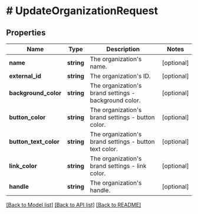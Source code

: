 # # UpdateOrganizationRequest

## Properties

Name | Type | Description | Notes
------------ | ------------- | ------------- | -------------
**name** | **string** | The organization&#39;s name. | [optional]
**external_id** | **string** | The organization&#39;s ID. | [optional]
**background_color** | **string** | The organization&#39;s brand settings - background color. | [optional]
**button_color** | **string** | The organization&#39;s brand settings - button color. | [optional]
**button_text_color** | **string** | The organization&#39;s brand settings - button text color. | [optional]
**link_color** | **string** | The organization&#39;s brand settings - link color. | [optional]
**handle** | **string** | The organization&#39;s handle. | [optional]

[[Back to Model list]](../../README.md#models) [[Back to API list]](../../README.md#endpoints) [[Back to README]](../../README.md)
